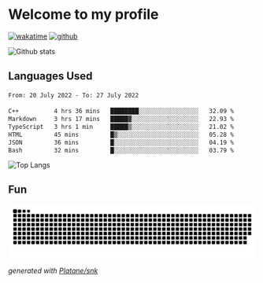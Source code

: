 # Welcome to my profile

[![wakatime](https://wakatime.com/badge/user/82c377cd-a54c-404c-b7df-177b313ca539.svg)](https://wakatime.com/@82c377cd-a54c-404c-b7df-177b313ca539)
[![github](https://img.shields.io/github/followers/xinthose?logo=github&style=plastic)](https://github.com/alanhamlett?tab=followers)

![Github stats](https://github-readme-stats.vercel.app/api?username=xinthose&show_icons=true&theme=radical&count_private=true)

## Languages Used

<!--START_SECTION:waka-->

```text
From: 20 July 2022 - To: 27 July 2022

C++          4 hrs 36 mins   ████████░░░░░░░░░░░░░░░░░   32.09 %
Markdown     3 hrs 17 mins   █████▓░░░░░░░░░░░░░░░░░░░   22.93 %
TypeScript   3 hrs 1 min     █████▒░░░░░░░░░░░░░░░░░░░   21.02 %
HTML         45 mins         █▒░░░░░░░░░░░░░░░░░░░░░░░   05.28 %
JSON         36 mins         █░░░░░░░░░░░░░░░░░░░░░░░░   04.19 %
Bash         32 mins         █░░░░░░░░░░░░░░░░░░░░░░░░   03.79 %
```

<!--END_SECTION:waka-->

![Top Langs](https://github-readme-stats.vercel.app/api/top-langs/?username=xinthose)

## Fun
![github contribution grid snake animation](https://raw.githubusercontent.com/xinthose/xinthose/output/github-contribution-grid-snake.svg)

_generated with [Platane/snk](https://github.com/Platane/snk)_
